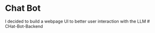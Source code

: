 # Chat Bot
I decided to build a webpage UI to better user interaction with the LLM
#   C H a t - B o t - B a c k e n d  
 